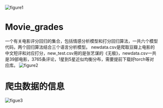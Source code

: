 
![figure1](https://github.com/FZKChange/Movie_grades/assets/78149508/2718fdb8-1b21-4f59-af49-06cf1fdd924c)

# Movie_grades
  一个有关电影评分回归的集合，包括情感分析模型和打分回归算法，一共六个模型代码，两个回归算法结合三个语言分析模型。
  newdata.csv是爬取豆瓣上电影的中文短评和对应打分，new_test.csv用的是张艺谋的《无极》，newdata.csv一共是39部电影，3765条评论，1星到5星近似均衡分布，需要提前下载好torch等对应库。
![figure2](https://github.com/FZKChange/Movie_grades/assets/78149508/b92f8068-4156-40f4-bf53-240f785b4b11)

  
# 爬虫数据的信息

![figue3](https://github.com/FZKChange/Movie_grades/assets/78149508/e90404a6-fb2e-469f-8f9b-cffe6838fc09)
